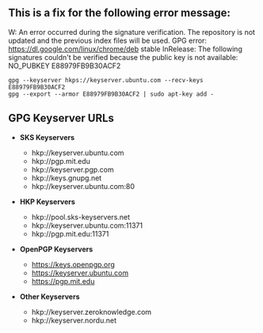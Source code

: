 ## This is a fix for the following error message:

W: An error occurred during the signature verification. The repository is not updated and the previous index files will be used. GPG error: https://dl.google.com/linux/chrome/deb stable InRelease: The following signatures couldn't be verified because the public key is not available: NO_PUBKEY E88979FB9B30ACF2


```
gpg --keyserver hkps://keyserver.ubuntu.com --recv-keys E88979FB9B30ACF2
gpg --export --armor E88979FB9B30ACF2 | sudo apt-key add -
```


## GPG Keyserver URLs

- **SKS Keyservers**
  - hkp://keyserver.ubuntu.com
  - hkp://pgp.mit.edu
  - hkp://keyserver.pgp.com
  - hkp://keys.gnupg.net
  - hkp://keyserver.ubuntu.com:80

- **HKP Keyservers**
  - hkp://pool.sks-keyservers.net
  - hkp://keyserver.ubuntu.com:11371
  - hkp://pgp.mit.edu:11371

- **OpenPGP Keyservers**
  - https://keys.openpgp.org
  - https://keyserver.ubuntu.com
  - https://pgp.mit.edu

- **Other Keyservers**
  - hkp://keyserver.zeroknowledge.com
  - hkp://keyserver.nordu.net
